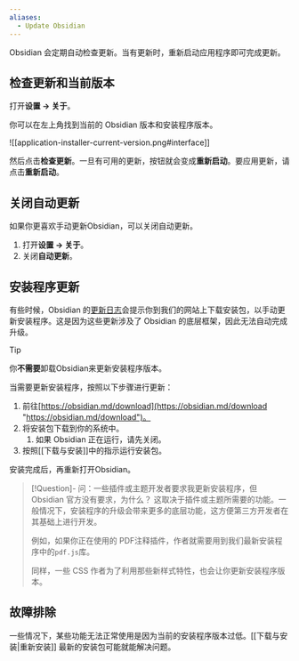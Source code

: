 ```yaml
---
aliases:
  - Update Obsidian
---
```


Obsidian 会定期自动检查更新。当有更新时，重新启动应用程序即可完成更新。

## 检查更新和当前版本

打开**设置 → 关于**。

你可以在左上角找到当前的 Obsidian 版本和安装程序版本。

![[application-installer-current-version.png#interface]]

然后点击**检查更新**。一旦有可用的更新，按钮就会变成**重新启动**。要应用更新，请点击**重新启动**。

## 关闭自动更新

如果你更喜欢手动更新Obsidian，可以关闭自动更新。

1. 打开**设置 → 关于**。
2. 关闭**自动更新**。

## 安装程序更新

有些时候，Obsidian 的[更新日志](https://obsidian.md/changelog/)会提示你到我们的网站上下载安装包，以手动更新安装程序。这是因为这些更新涉及了 Obsidian 的底层框架，因此无法自动完成升级。

> [!tip] 
> 你**不需要**卸载Obsidian来更新安装程序版本。

当需要更新安装程序，按照以下步骤进行更新：

1. 前往[https://obsidian.md/download](https://obsidian.md/download "https://obsidian.md/download")。
2. 将安装包下载到你的系统中。
	1. 如果 Obsidian 正在运行，请先关闭。
3. 按照[[下载与安装]]中的指示运行安装包。

安装完成后，再重新打开Obsidian。

> [!Question]- 问：一些插件或主题开发者要求我更新安装程序，但 Obsidian 官方没有要求，为什么？
> 这取决于插件或主题所需要的功能。一般情况下，安装程序的升级会带来更多的底层功能，这方便第三方开发者在其基础上进行开发。
>
> 例如，如果你正在使用的 PDF注释插件，作者就需要用到我们最新安装程序中的`pdf.js`库。
>
> 同样，一些 CSS 作者为了利用那些新样式特性，也会让你更新安装程序版本。

## 故障排除

一些情况下，某些功能无法正常使用是因为当前的安装程序版本过低。[[下载与安装|重新安装]] 最新的安装包可能就能解决问题。
